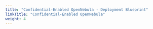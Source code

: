 ```yaml
---
title: "Confidential-Enabled OpenNebula - Deployment Blueprint"
linkTitle: "Confidential-Enabled OpenNebula"
weight: 4
---
```

